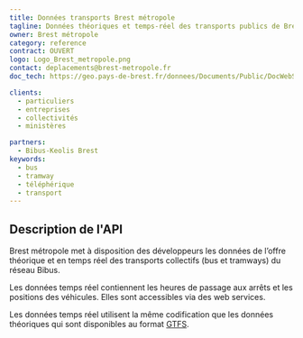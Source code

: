 ```yaml
---
title: Données transports Brest métropole
tagline: Données théoriques et temps-réel des transports publics de Brest métropole
owner: Brest métropole
category: reference
contract: OUVERT
logo: Logo_Brest_metropole.png
contact: deplacements@brest-metropole.fr
doc_tech: https://geo.pays-de-brest.fr/donnees/Documents/Public/DocWebServicesTransport.pdf

clients:
  - particuliers
  - entreprises
  - collectivités
  - ministères

partners:
  - Bibus-Keolis Brest
keywords:
  - bus
  - tramway
  - téléphérique
  - transport
---
```


## Description de l'API

Brest métropole met à disposition des développeurs les données de l’offre théorique et en temps réel des transports collectifs (bus et tramways) du réseau Bibus.

Les données temps réel contiennent les heures de passage aux arrêts et les positions des véhicules. Elles sont accessibles via des web services.

Les données temps réel utilisent la même codification que les données théoriques qui sont disponibles au format [GTFS](https://fr.wikipedia.org/wiki/General_Transit_Feed_Specification).

